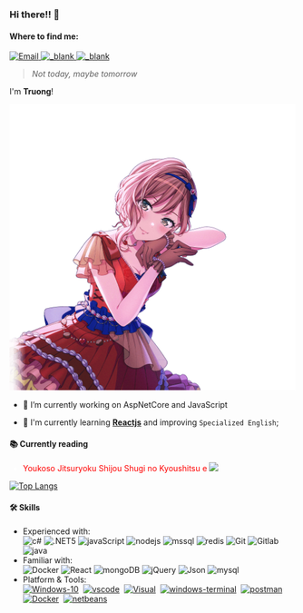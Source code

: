 ### Hi there!! 👋

<!--Find me-->
 <h4>Where to find me:</h4>
<p>
  <a target="_blank" href="mailto:hqtruong27@gmail.com" target="_blank">
    <img alt="Email" src="https://img.shields.io/badge/Email-EA4748.svg?&style=flat-square&logo=Microsoft-Outlook&logoColor=white" />
  </a>
<!--   <a target="_blank" href="https://www.facebook.com/hqtruong27/" target="_blank">
    <img alt="Facebook" src="https://img.shields.io/badge/Facebook-4267b2.svg?&style=flat-square&logo=facebook&logoColor=white" />
  </a>  -->
<!--   <a target="_blank" href="https://twitter.com/" target="_blank">
    <img alt="Discord" src="https://img.shields.io/badge/Truong Hoang-1da1f2.svg?&style=flat-square&logo=twitter&logoColor=white" />
  </a> -->
<!--   <a target="_blank" href="https://stackoverflow.com/users/10209464/truong-hoang" target="_blank">
    <img alt="stackoverflow" src="https://img.shields.io/badge/Stack overflow-f48024.svg?&style=flat-square&logo=stackoverflow&logoColor=white" />
  </a>  -->
 <a target="_blank" href="https://linkedin.com/in/hqtruong27/">
    <img alt="_blank" src="https://img.shields.io/badge/Linkedin-0a66c2.svg?&style=flat-square&logo=LinkedIn&logoColor=white" />
  </a>
  <a target="_blank" href="skype:hqtruong27?chat">
    <img alt="_blank" src="https://img.shields.io/badge/hqtruong27-46a2f1.svg?&style=flat-square&logo=Skype&logoColor=white" />
  </a>
</p>

> _Not today, maybe tomorrow_

I'm **Truong**!

<p style="text-align:center">
  <img alt="Truong Hoang" src="/img/image.png" />
</p>

<!-- - 🔭 Junior **[.Net Core 3.1](https://docs.microsoft.com/en-us/aspnet/core/?view=aspnetcore-3.1)** at   <img title="Vietnam" alt="Vietnam" src="https://www.flaticon.com/svg/static/icons/svg/555/555515.svg" width="18"/> -->

- 🔭 I’m currently working on AspNetCore and JavaScript
<!-- - 🎓 I'm a certificate student at Aptech. -->
- 🌱 I'm currently learning **[Reactjs](https://reactjs.org/)** and improving `Specialized English`;
  <!-- - <img title="South Korea" alt="South Korea" src="https://www.flaticon.com/svg/static/icons/svg/197/197604.svg" width="14"/> I want to learn Japanese | ~~but no chance yet~~ -->
  <!-- - <img src="https://komarev.com/ghpvc/?username=hqtruong27&label=Views&labelColor=eff0f2&style=flat" alt="hqtruong27" /> -->

<h4>📚 Currently reading</h4>
<ul>
<!--   <li>Clean Code <a target="_blank" href="https://www.amazon.com/Clean-Code-Handbook-Software-Craftsmanship/dp/0132350882"><img src="https://image.flaticon.com/icons/svg/25/25284.svg" width="14" /></a></li> -->
 <li style="color:#fff"><span style="color:#ff0000">Youkoso Jitsuryoku Shijou Shugi no Kyoushitsu e</span>  <a target="_blank" href="https://www.amazon.co.jp/-/en/gp/product/B09S35QG1B?ref_=dbs_p_nmg_rwt_anx_cl_2&storeType=ebooks"><img src="https://cdn-icons-png.flaticon.com/512/1828/1828954.png" width="14" /></a></li>
</ul>
<p align="center"></p>

[![Top Langs](https://github-readme-stats.vercel.app/api/top-langs/?username=hqtruong27&layout=compact&hide=java,css,html,TSQL,ASP.NET,PHP,shell)](https://github.com/anuraghazra/github-readme-stats)

<h4>🛠 Skills</h4>
<ul>
<li>Experienced with:<br>
  <!-- primary -->
 <img alt="c#" src="https://img.shields.io/static/v1?label=&labelColor=eff0f2&logoWidth=&logo=c-sharp&logoColor=178600&message=C%23%2010&color=178600&style=flat-square" />
 <img alt=".NET5" src="https://img.shields.io/static/v1?label=&labelColor=eff0f2&logoWidth=&logo=%2ENET&logoColor=1a98d8&message=.NET%206&color=1a98d8&style=flat-square" />
<!--  <img alt=".NET" src="https://img.shields.io/static/v1?label=&labelColor=eff0f2&logoWidth=&logo=%2ENET&logoColor=8661c5&message=ASP.NET&color=8661c5&style=flat-square" /> -->
 <img alt="javaScript" src="https://img.shields.io/badge/-javaScript-d0b500?style=flat-square&logo=javascript&logoColor=fff" />
 <img alt="nodejs" src="https://img.shields.io/static/v1?label=&labelColor=dfe2e5&logoWidth=&logo=node.js&logoColor=339933&message=Nodejs&color=339933&style=flat-square" />
 <img alt="mssql" src="https://img.shields.io/static/v1?label=&labelColor=eff0f2&logoWidth=&logo=microsoft-sql-server&logoColor=AD353B&message=SQL%20Server&color=CC2927&style=flat-square" />
 <img alt="redis" src="https://img.shields.io/static/v1?label=&labelColor=eff0f2&logoWidth=&logo=Redis&logoColor=AD353B&message=Redis&color=DC382D&style=flat-square" />
 <img alt="Git" src="https://img.shields.io/static/v1?label=&labelColor=eff0f2&logoWidth=&logo=git&logoColor=F05032&message=Git&color=F05032&style=flat-square" />
 <img alt="Gitlab" src="https://img.shields.io/static/v1?label=&labelColor=eff0f2&logoWidth=&logo=Gitlab&logoColor=&message=Gitlab&color=FCA121&style=flat-square" />
 <img alt="java" src="https://img.shields.io/static/v1?label=&labelColor=eff0f2&logoWidth=&logo=java&logoColor=007396&message=Java&color=007396&style=flat-square" />
<!--  <img alt="css" src="https://img.shields.io/static/v1?label=&labelColor=eff0f2&logoWidth=&logo=css3&logoColor=1572B6&message=CSS&color=1572B6&style=flat-square" />
 <img alt="scss" src="https://img.shields.io/static/v1?label=&labelColor=eff0f2&logoWidth=&logo=sass&logoColor=CC6699&message=SCSS&color=CC6699&style=flat-square" />
 <img alt="bs3" src="https://img.shields.io/badge/-Bootstrap-7952b3?style=flat-square&logo=bootstrap&logoColor=white" />&nbsp
   <br/>
 <img alt="html5" src="https://img.shields.io/static/v1?label=&labelColor=eff0f2&logoWidth=&logo=html5&logoColor=E34F26&message=HTML5&color=E34F26&style=flat-square" /> -->
  <!-- other -->

  <!-- web -->
</li>
<li>Familiar with:<br>
  <img alt="Docker" src="https://img.shields.io/static/v1?label=&labelColor=eff0f2&logoWidth=&logo=Docker&logoColor=2496ED&message=Docker&color=2496ED&style=flat-square" />
  <img alt="React" src="https://img.shields.io/static/v1?label=&labelColor=dfe2e5&logoWidth=&logo=react&logoColor=61DAFB&message=React&color=61c9fb&style=flat-square" />
  <img alt="mongoDB" src="https://img.shields.io/static/v1?label=&labelColor=eff0f2&logoWidth=&logo=MongoDB&logoColor=47A248&message=MongoDB&color=47A248&style=flat-square" />
  <img alt="jQuery" src="https://img.shields.io/static/v1?label=&labelColor=dfe2e5&logoWidth=&logo=jQuery&logoColor=0769ad&message=jQuery&color=0769ad&style=flat-square" />
  <img alt="Json" src="https://img.shields.io/static/v1?label=&labelColor=dfe2e5&logoWidth=&logo=json&logoColor=555555&message=Json&color=555555&style=flat-square" />
  <!--<img alt="php" src="https://img.shields.io/static/v1?label=&labelColor=dfe2e5&logoWidth=&logo=php&logoColor=777BB4&message=PHP%207&color=777BB4&style=flat-square" />-->
  <img alt="mysql" src="https://img.shields.io/static/v1?label=&labelColor=dfe2e5&logoWidth=&logo=mysql&logoColor=4479A1&message=MySQL&color=4479A1&style=flat-square" />
<!-- Platform&Tools -->
<li>Platform & Tools:<br>
 <a href="https://www.microsoft.com/windows/get-windows-10" rel=""><img alt="Windows-10" src="https://img.shields.io/static/v1?label=&labelColor=eff0f2&logoWidth=&logo=windows&logoColor=00adef&message=Windows%2011&color=00adef&style=flat-square" /></a>&nbsp
 <a href="https://code.visualstudio.com/?wt.mc_id=vscom_downloads" rel=""><img alt="vscode" src="https://img.shields.io/static/v1?label=&labelColor=eff0f2&logoWidth=&logo=visual-studio-code&logoColor=23a8f2&message=Code&color=007ACC&style=flat-square" /></a>&nbsp
  <a href="https://visualstudio.microsoft.com" rel=""><img alt="Visual" src="https://img.shields.io/static/v1?label=&labelColor=eff0f2&logoWidth=&logo=visual-studio&logoColor=5C2D91&message=Visual%20Studio%202022&color=5C2D91&style=flat-square" /></a>&nbsp
  <a href="https://github.com/microsoft/terminal" rel=""><img alt="windows-terminal" src="https://img.shields.io/static/v1?label=&labelColor=eff0f2&logoWidth=&logo=windows-terminal&logoColor=4D4D4D&message=Terminal&color=4D4D4D&style=flat-square" /></a>&nbsp
<!--  <a href="https://www.microsoft.com/en-us/sql-server/sql-server-downloads" rel=""><img alt="mssql" src="https://img.shields.io/static/v1?label=&labelColor=eff0f2&logoWidth=&logo=microsoft-sql-server&logoColor=f6a000&message=SSMS%2018&color=f6a000&style=flat-square" /></a>&nbsp -->
<a href="https://www.postman.com/" rel=""><img alt="postman" src="https://img.shields.io/static/v1?label=&labelColor=eff0f2&logoWidth=&logo=postman&logoColor=FF6C37&message=Postman&color=FF6C37&style=flat-square" /></a>&nbsp
 <a href="https://www.docker.com/products/docker-desktop" rel=""><img alt="Docker" src="https://img.shields.io/static/v1?label=&labelColor=eff0f2&logoWidth=&logo=Docker&logoColor=2496ED&message=Docker%20Desktop&color=2496ED&style=flat-square" /></a>&nbsp
 <a href="https://netbeans.apache.org/" rel=""><img alt="netbeans" src="https://img.shields.io/static/v1?label=&labelColor=eff0f2&logoWidth=&logo=Apache-NetBeans-IDE&logoColor=1B6AC6&message=NetBeans%20IDE&color=1B6AC6&style=flat-square" /></a>&nbsp
</li>
</ul>
<!--Project build-->
<!--  <h4>🔧 Project has built</h4>
<ul>
  <li>2020:<br>
   <a href="https://github.com/Hqtruong27/SufeeStore"><img alt="NET" src="https://img.shields.io/static/v1?label=&labelColor=eff0f2&logoWidth=&logo=%2ENET&logoColor=1a98d8&message=Sufee%20Shop&color=1a98d8&style=flat-square" /></a>&nbsp
   <a href="https://github.com/Hqtruong27/MobileShop"><img alt="NET" src="https://img.shields.io/static/v1?label=&labelColor=eff0f2&logoWidth=&logo=%2ENET&logoColor=8661c5&message=Mobile%20Shop&color=8661c5&style=flat-square" /></a>&nbsp
   <a href="https://github.com/Hqtruong27/Sufee-store"><img alt="java" src="https://img.shields.io/static/v1?label=&labelColor=eff0f2&logoWidth=&logo=java&logoColor=007396&message=Sufee%20Shop&color=007396&style=flat-square" /></a>&nbsp
 </li>
 <li>2019:<br>
   <a href="https://github.com/Hqtruong27/"><img alt=".NET" src="https://img.shields.io/static/v1?label=&labelColor=eff0f2&logoWidth=&logo=%2ENET&logoColor=8661c5&message=Fashion%20Shop%20[PTV]&color=8661c5&style=flat-square" /></a>&nbsp
  <a href="https://github.com/Hqtruong27/Employee-Manager-App"><img alt="c#" src="https://img.shields.io/static/v1?label=&labelColor=eff0f2&logoWidth=&logo=c-sharp&logoColor=1eab25&message=Employee%20Manager%20[App]&color=1eab25&style=flat-square" /></a>&nbsp
   <a href="https://github.com/Hqtruong27/MB-Shop-App"><img alt="java" src="https://img.shields.io/static/v1?label=&labelColor=eff0f2&logoWidth=&logo=java&logoColor=007396&message=MB%20Shop%20[App]&color=007396&style=flat-square" /></a>&nbsp
 </li>
 <li>2018:<br>
   <a href="https://github.com/Hqtruong27/"><img alt="php" src="https://img.shields.io/static/v1?label=&labelColor=dfe2e5&logoWidth=&logo=php&logoColor=777BB4&message=Clothes%20[PVT]&color=777BB4&style=flat-square" /></a>&nbsp
   <a href="https://github.com/Hqtruong27/"><img alt="bs3" src="https://img.shields.io/static/v1?label=&labelColor=dfe2e5&logoWidth=&logo=bootstrap&logoColor=7952b3&message=Web%20Example%20[PVT]&color=7952b3&style=flat-square" /></a>&nbsp
 </li>
</ul> -->
